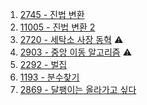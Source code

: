 1. <a href="https://www.acmicpc.net/problem/2745" target="_blank">2745 - 진법 변환</a>
2. <a href="https://www.acmicpc.net/problem/11005" target="_blank">11005 - 진법 변환 2</a>
3. <a href="https://www.acmicpc.net/problem/2720" target="_blank">2720 - 세탁소 사장 동혁</a> ⚠️
4. <a href="https://www.acmicpc.net/problem/2903" target="_blank">2903 - 중앙 이동 알고리즘</a> ⚠️
5. <a href="" target="_blank">2292 - 벌집</a>
6. <a href="" target="_blank">1193 - 분수찾기</a>
7. <a href="" target="_blank">2869 - 달팽이는 올라가고 싶다</a>
